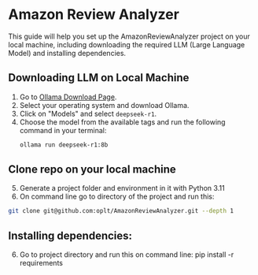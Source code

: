 # Amazon Review Analyzer

This guide will help you set up the AmazonReviewAnalyzer project on your local machine, including downloading the required LLM (Large Language Model) and installing dependencies.

## Downloading LLM on Local Machine

1. Go to [Ollama Download Page](https://ollama.com/download).
2. Select your operating system and download Ollama.
3. Click on "Models" and select `deepseek-r1`.
4. Choose the model from the available tags and run the following command in your terminal:
   ```bash
   ollama run deepseek-r1:8b
   ```
 
## Clone repo on your local machine
5. Generate a project folder and environment in it with Python 3.11
6. On command line go to directory of the project and run this:
```bash 
git clone git@github.com:oplt/AmazonReviewAnalyzer.git --depth 1
```

## Installing dependencies:
6. Go to project directory and run this on command line: pip install -r requirements      
